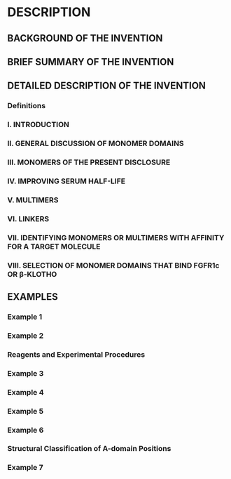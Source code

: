 # DESCRIPTION

## BACKGROUND OF THE INVENTION

## BRIEF SUMMARY OF THE INVENTION

## DETAILED DESCRIPTION OF THE INVENTION

### Definitions

### I. INTRODUCTION

### II. GENERAL DISCUSSION OF MONOMER DOMAINS

### III. MONOMERS OF THE PRESENT DISCLOSURE

### IV. IMPROVING SERUM HALF-LIFE

### V. MULTIMERS

### VI. LINKERS

### VII. IDENTIFYING MONOMERS OR MULTIMERS WITH AFFINITY FOR A TARGET MOLECULE

### VIII. SELECTION OF MONOMER DOMAINS THAT BIND FGFR1c OR β-KLOTHO

## EXAMPLES

### Example 1

### Example 2

### Reagents and Experimental Procedures

### Example 3

### Example 4

### Example 5

### Example 6

### Structural Classification of A-domain Positions

### Example 7

